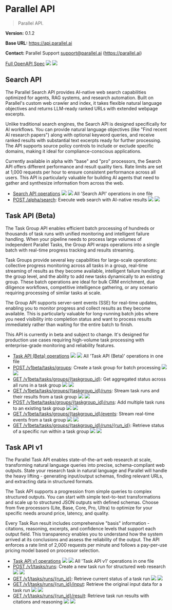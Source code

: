 # Parallel API

> Parallel API.

**Version:** 0.1.2

**Base URL:** https://api.parallel.ai

**Contact:** Parallel Support <support@parallel.ai> (https://parallel.ai)

[Full OpenAPI Spec](https://uithub.com/janwilmake/parallel-openapi/tree/main/openapi.yaml)
[![](https://badge.forgithub.com/janwilmake/parallel-openapi/tree/main/openapi.yaml)](https://uithub.com/janwilmake/parallel-openapi/tree/main/openapi.yaml) [![](https://b.lmpify.com/Ask_AI)](https://letmeprompt.com/?q=https%3A%2F%2Fuithub.com%2Fjanwilmake%2Fparallel-openapi%2Ftree%2Fmain%2Fopenapi.yaml%20%0A%0AYour%20Prompt....)

## Search API

The Parallel Search API provides AI-native web search capabilities optimized for agents, RAG systems, and research automation. Built on Parallel's custom web crawler and index, it takes flexible natural language objectives and returns LLM-ready ranked URLs with extended webpage excerpts.

Unlike traditional search engines, the Search API is designed specifically for AI workflows. You can provide natural language objectives (like "Find recent AI research papers") along with optional keyword queries, and receive ranked results with substantial text excerpts ready for further processing. The API supports source policy controls to include or exclude specific domains, making it ideal for compliance-conscious applications.

Currently available in alpha with "base" and "pro" processors, the Search API offers different performance and result quality tiers. Rate limits are set at 1,000 requests per hour to ensure consistent performance across all users. This API is particularly valuable for building AI agents that need to gather and synthesize information from across the web.

- [Search API operations](https://uithub.com/janwilmake/parallel-openapi/tree/main/tags/search_api.yaml)
[![](https://badge.forgithub.com/janwilmake/parallel-openapi/tree/main/tags/search_api.yaml)](https://uithub.com/janwilmake/parallel-openapi/tree/main/tags/search_api.yaml) [![](https://b.lmpify.com/Ask_AI)](https://letmeprompt.com/?q=https%3A%2F%2Fuithub.com%2Fjanwilmake%2Fparallel-openapi%2Ftree%2Fmain%2Ftags%2Fsearch_api.yaml%20%0A%0AYour%20Prompt....) All 'Search API' operations in one file
- [POST /alpha/search](https://uithub.com/janwilmake/parallel-openapi/tree/main/operations/web_search_alpha_search_post.yaml): Execute web search with AI-native results
[![](https://badge.forgithub.com/janwilmake/parallel-openapi/tree/main/operations/web_search_alpha_search_post.yaml)](https://uithub.com/janwilmake/parallel-openapi/tree/main/operations/web_search_alpha_search_post.yaml) [![](https://b.lmpify.com/Ask_AI)](https://letmeprompt.com/?q=https%3A%2F%2Fuithub.com%2Fjanwilmake%2Fparallel-openapi%2Ftree%2Fmain%2Foperations%2Fweb_search_alpha_search_post.yaml%20%0A%0AYour%20Prompt....)

## Task API (Beta)

The Task Group API enables efficient batch processing of hundreds or thousands of task runs with unified monitoring and intelligent failure handling. When your pipeline needs to process large volumes of independent Parallel Tasks, the Group API wraps operations into a single batch with real-time progress tracking and results streaming.

Task Groups provide several key capabilities for large-scale operations: collective progress monitoring across all tasks in a group, real-time streaming of results as they become available, intelligent failure handling at the group level, and the ability to add new tasks dynamically to an existing group. These batch operations are ideal for bulk CRM enrichment, due diligence workflows, competitive intelligence gathering, or any scenario requiring processing of similar tasks at scale.

The Group API supports server-sent events (SSE) for real-time updates, enabling you to monitor progress and collect results as they become available. This is particularly valuable for long-running batch jobs where you need visibility into completion status and want to process results immediately rather than waiting for the entire batch to finish.

This API is currently in beta and subject to change. It's designed for production use cases requiring high-volume task processing with enterprise-grade monitoring and reliability features.

- [Task API (Beta) operations](https://uithub.com/janwilmake/parallel-openapi/tree/main/tags/task_api_beta.yaml)
[![](https://badge.forgithub.com/janwilmake/parallel-openapi/tree/main/tags/task_api_beta.yaml)](https://uithub.com/janwilmake/parallel-openapi/tree/main/tags/task_api_beta.yaml) [![](https://b.lmpify.com/Ask_AI)](https://letmeprompt.com/?q=https%3A%2F%2Fuithub.com%2Fjanwilmake%2Fparallel-openapi%2Ftree%2Fmain%2Ftags%2Ftask_api_beta.yaml%20%0A%0AYour%20Prompt....) All 'Task API (Beta)' operations in one file
- [POST /v1beta/tasks/groups](https://uithub.com/janwilmake/parallel-openapi/tree/main/operations/tasks_taskgroups_post_v1beta_tasks_groups_post.yaml): Create a task group for batch processing
[![](https://badge.forgithub.com/janwilmake/parallel-openapi/tree/main/operations/tasks_taskgroups_post_v1beta_tasks_groups_post.yaml)](https://uithub.com/janwilmake/parallel-openapi/tree/main/operations/tasks_taskgroups_post_v1beta_tasks_groups_post.yaml) [![](https://b.lmpify.com/Ask_AI)](https://letmeprompt.com/?q=https%3A%2F%2Fuithub.com%2Fjanwilmake%2Fparallel-openapi%2Ftree%2Fmain%2Foperations%2Ftasks_taskgroups_post_v1beta_tasks_groups_post.yaml%20%0A%0AYour%20Prompt....)
- [GET /v1beta/tasks/groups/{taskgroup_id}](https://uithub.com/janwilmake/parallel-openapi/tree/main/operations/tasks_taskgroups_get_v1beta_tasks_groups_taskgroup_id_get.yaml): Get aggregated status across all runs in a task group
[![](https://badge.forgithub.com/janwilmake/parallel-openapi/tree/main/operations/tasks_taskgroups_get_v1beta_tasks_groups_taskgroup_id_get.yaml)](https://uithub.com/janwilmake/parallel-openapi/tree/main/operations/tasks_taskgroups_get_v1beta_tasks_groups_taskgroup_id_get.yaml) [![](https://b.lmpify.com/Ask_AI)](https://letmeprompt.com/?q=https%3A%2F%2Fuithub.com%2Fjanwilmake%2Fparallel-openapi%2Ftree%2Fmain%2Foperations%2Ftasks_taskgroups_get_v1beta_tasks_groups_taskgroup_id_get.yaml%20%0A%0AYour%20Prompt....)
- [GET /v1beta/tasks/groups/{taskgroup_id}/runs](https://uithub.com/janwilmake/parallel-openapi/tree/main/operations/tasks_taskgroups_runs_get_v1beta_tasks_groups_taskgroup_id_runs_get.yaml): Stream task runs and their results from a task group
[![](https://badge.forgithub.com/janwilmake/parallel-openapi/tree/main/operations/tasks_taskgroups_runs_get_v1beta_tasks_groups_taskgroup_id_runs_get.yaml)](https://uithub.com/janwilmake/parallel-openapi/tree/main/operations/tasks_taskgroups_runs_get_v1beta_tasks_groups_taskgroup_id_runs_get.yaml) [![](https://b.lmpify.com/Ask_AI)](https://letmeprompt.com/?q=https%3A%2F%2Fuithub.com%2Fjanwilmake%2Fparallel-openapi%2Ftree%2Fmain%2Foperations%2Ftasks_taskgroups_runs_get_v1beta_tasks_groups_taskgroup_id_runs_get.yaml%20%0A%0AYour%20Prompt....)
- [POST /v1beta/tasks/groups/{taskgroup_id}/runs](https://uithub.com/janwilmake/parallel-openapi/tree/main/operations/tasks_taskgroups_runs_post_v1beta_tasks_groups_taskgroup_id_runs_post.yaml): Add multiple task runs to an existing task group
[![](https://badge.forgithub.com/janwilmake/parallel-openapi/tree/main/operations/tasks_taskgroups_runs_post_v1beta_tasks_groups_taskgroup_id_runs_post.yaml)](https://uithub.com/janwilmake/parallel-openapi/tree/main/operations/tasks_taskgroups_runs_post_v1beta_tasks_groups_taskgroup_id_runs_post.yaml) [![](https://b.lmpify.com/Ask_AI)](https://letmeprompt.com/?q=https%3A%2F%2Fuithub.com%2Fjanwilmake%2Fparallel-openapi%2Ftree%2Fmain%2Foperations%2Ftasks_taskgroups_runs_post_v1beta_tasks_groups_taskgroup_id_runs_post.yaml%20%0A%0AYour%20Prompt....)
- [GET /v1beta/tasks/groups/{taskgroup_id}/events](https://uithub.com/janwilmake/parallel-openapi/tree/main/operations/tasks_sessions_events_get_v1beta_tasks_groups_taskgroup_id_events_get.yaml): Stream real-time events from a task group
[![](https://badge.forgithub.com/janwilmake/parallel-openapi/tree/main/operations/tasks_sessions_events_get_v1beta_tasks_groups_taskgroup_id_events_get.yaml)](https://uithub.com/janwilmake/parallel-openapi/tree/main/operations/tasks_sessions_events_get_v1beta_tasks_groups_taskgroup_id_events_get.yaml) [![](https://b.lmpify.com/Ask_AI)](https://letmeprompt.com/?q=https%3A%2F%2Fuithub.com%2Fjanwilmake%2Fparallel-openapi%2Ftree%2Fmain%2Foperations%2Ftasks_sessions_events_get_v1beta_tasks_groups_taskgroup_id_events_get.yaml%20%0A%0AYour%20Prompt....)
- [GET /v1beta/tasks/groups/{taskgroup_id}/runs/{run_id}](https://uithub.com/janwilmake/parallel-openapi/tree/main/operations/tasks_taskgroups_runs_id_get_v1beta_tasks_groups_taskgroup_id_runs_run_id_get.yaml): Retrieve status of a specific run within a task group
[![](https://badge.forgithub.com/janwilmake/parallel-openapi/tree/main/operations/tasks_taskgroups_runs_id_get_v1beta_tasks_groups_taskgroup_id_runs_run_id_get.yaml)](https://uithub.com/janwilmake/parallel-openapi/tree/main/operations/tasks_taskgroups_runs_id_get_v1beta_tasks_groups_taskgroup_id_runs_run_id_get.yaml) [![](https://b.lmpify.com/Ask_AI)](https://letmeprompt.com/?q=https%3A%2F%2Fuithub.com%2Fjanwilmake%2Fparallel-openapi%2Ftree%2Fmain%2Foperations%2Ftasks_taskgroups_runs_id_get_v1beta_tasks_groups_taskgroup_id_runs_run_id_get.yaml%20%0A%0AYour%20Prompt....)

## Task API v1

The Parallel Task API enables state-of-the-art web research at scale, transforming natural language queries into precise, schema-compliant web outputs. State your research task in natural language and Parallel will handle the heavy lifting - generating input/output schemas, finding relevant URLs, and extracting data in structured formats.

The Task API supports a progression from simple queries to complex structured outputs. You can start with simple text-to-text transformations and scale up to structured JSON outputs with defined schemas. Choose from five processors (Lite, Base, Core, Pro, Ultra) to optimize for your specific needs around price, latency, and quality.

Every Task Run result includes comprehensive "basis" information - citations, reasoning, excerpts, and confidence levels that support each output field. This transparency enables you to understand how the system arrived at its conclusions and assess the reliability of the output. The API enforces a rate limit of 2,000 requests per minute and follows a pay-per-use pricing model based on processor selection.

- [Task API v1 operations](https://uithub.com/janwilmake/parallel-openapi/tree/main/tags/task_api_v1.yaml)
[![](https://badge.forgithub.com/janwilmake/parallel-openapi/tree/main/tags/task_api_v1.yaml)](https://uithub.com/janwilmake/parallel-openapi/tree/main/tags/task_api_v1.yaml) [![](https://b.lmpify.com/Ask_AI)](https://letmeprompt.com/?q=https%3A%2F%2Fuithub.com%2Fjanwilmake%2Fparallel-openapi%2Ftree%2Fmain%2Ftags%2Ftask_api_v1.yaml%20%0A%0AYour%20Prompt....) All 'Task API v1' operations in one file
- [POST /v1/tasks/runs](https://uithub.com/janwilmake/parallel-openapi/tree/main/operations/tasks_runs_post_v1_tasks_runs_post.yaml): Create a new task run for structured web research
[![](https://badge.forgithub.com/janwilmake/parallel-openapi/tree/main/operations/tasks_runs_post_v1_tasks_runs_post.yaml)](https://uithub.com/janwilmake/parallel-openapi/tree/main/operations/tasks_runs_post_v1_tasks_runs_post.yaml) [![](https://b.lmpify.com/Ask_AI)](https://letmeprompt.com/?q=https%3A%2F%2Fuithub.com%2Fjanwilmake%2Fparallel-openapi%2Ftree%2Fmain%2Foperations%2Ftasks_runs_post_v1_tasks_runs_post.yaml%20%0A%0AYour%20Prompt....)
- [GET /v1/tasks/runs/{run_id}](https://uithub.com/janwilmake/parallel-openapi/tree/main/operations/tasks_runs_get_v1_tasks_runs_run_id_get.yaml): Retrieve current status of a task run
[![](https://badge.forgithub.com/janwilmake/parallel-openapi/tree/main/operations/tasks_runs_get_v1_tasks_runs_run_id_get.yaml)](https://uithub.com/janwilmake/parallel-openapi/tree/main/operations/tasks_runs_get_v1_tasks_runs_run_id_get.yaml) [![](https://b.lmpify.com/Ask_AI)](https://letmeprompt.com/?q=https%3A%2F%2Fuithub.com%2Fjanwilmake%2Fparallel-openapi%2Ftree%2Fmain%2Foperations%2Ftasks_runs_get_v1_tasks_runs_run_id_get.yaml%20%0A%0AYour%20Prompt....)
- [GET /v1/tasks/runs/{run_id}/input](https://uithub.com/janwilmake/parallel-openapi/tree/main/operations/tasks_runs_input_get_v1_tasks_runs_run_id_input_get.yaml): Retrieve the original input data for a task run
[![](https://badge.forgithub.com/janwilmake/parallel-openapi/tree/main/operations/tasks_runs_input_get_v1_tasks_runs_run_id_input_get.yaml)](https://uithub.com/janwilmake/parallel-openapi/tree/main/operations/tasks_runs_input_get_v1_tasks_runs_run_id_input_get.yaml) [![](https://b.lmpify.com/Ask_AI)](https://letmeprompt.com/?q=https%3A%2F%2Fuithub.com%2Fjanwilmake%2Fparallel-openapi%2Ftree%2Fmain%2Foperations%2Ftasks_runs_input_get_v1_tasks_runs_run_id_input_get.yaml%20%0A%0AYour%20Prompt....)
- [GET /v1/tasks/runs/{run_id}/result](https://uithub.com/janwilmake/parallel-openapi/tree/main/operations/tasks_runs_result_get_v1_tasks_runs_run_id_result_get.yaml): Retrieve task run results with citations and reasoning
[![](https://badge.forgithub.com/janwilmake/parallel-openapi/tree/main/operations/tasks_runs_result_get_v1_tasks_runs_run_id_result_get.yaml)](https://uithub.com/janwilmake/parallel-openapi/tree/main/operations/tasks_runs_result_get_v1_tasks_runs_run_id_result_get.yaml) [![](https://b.lmpify.com/Ask_AI)](https://letmeprompt.com/?q=https%3A%2F%2Fuithub.com%2Fjanwilmake%2Fparallel-openapi%2Ftree%2Fmain%2Foperations%2Ftasks_runs_result_get_v1_tasks_runs_run_id_result_get.yaml%20%0A%0AYour%20Prompt....)

